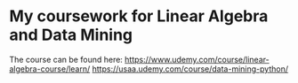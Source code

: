 # My coursework for Linear Algebra and Data Mining
The course can be found here: https://www.udemy.com/course/linear-algebra-course/learn/
https://usaa.udemy.com/course/data-mining-python/
